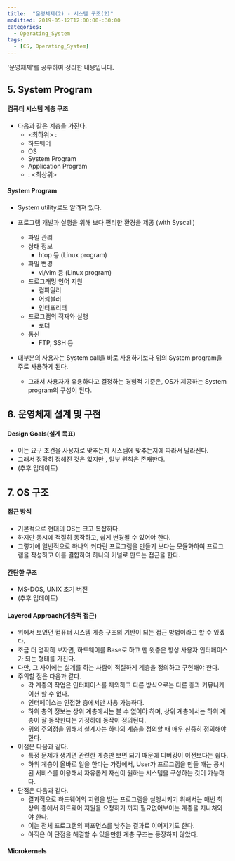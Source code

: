 ```yaml
---
title:  "운영체제(2) - 시스템 구조(2)"
modified: 2019-05-12T12:00:00-:30:00
categories:
  - Operating_System
tags:
  - [CS, Operating_System]
---
```


'운영체제'를 공부하여 정리한 내용입니다.

## 5. System Program

#### 컴퓨터 시스템 계층 구조

-   다음과 같은 계층을 가진다.
    -   &lt;최하위> :
    -   하드웨어
    -   OS
    -   System Program
    -   Application Program
    -   : &lt;최상위>

#### System Program

-   System utility로도 알려져 있다.
-   프로그램 개발과 실행을 위해 보다 편리한 환경을 제공 (with Syscall)

    -   파일 관리
    -   상태 정보
        -   htop 등 (Linux program)
    -   파일 변경
        -   vi/vim 등 (Linux program)
    -   프로그래밍 언어 지원
        -   컴파일러
        -   어셈블러
        -   인터프리터
    -   프로그램의 적재와 실행
        -   로더
    -   통신
        -   FTP, SSH 등

-   대부분의 사용자는 System call을 바로 사용하기보다 위의 System program을 주로 사용하게 된다.
    -   그래서 사용자가 유용하다고 결정하는 경험적 기준은, OS가 제공하는 System program의 구성이 된다.

## 6. 운영체제 설계 및 구현

#### Design Goals(설계 목표)

-   이는 요구 조건을 사용자로 맞추는지 시스템에 맞추는지에 따라서 달라진다.
-   그래서 정확히 정해진 것은 없지만 , 일부 원칙은 존재한다.
-   (추후 업데이트)

## 7. OS 구조

#### 접근 방식

-   기본적으로 현대의 OS는 크고 복잡하다.
-   하지만 동시에 적절히 동작하고, 쉽게 변경될 수 있어야 한다.
-   그렇기에 일반적으로 하나의 커다란 프로그램을 만들기 보다는 모듈화하여 프로그램을 작성하고 이를 결합하여 하나의 커널로 만드는 접근을 한다.

#### 간단한 구조

-   MS-DOS, UNIX 초기 버전
-   (추후 업데이트)

#### Layered Approach(계층적 접근)

-   위에서 보였던 컴퓨터 시스템 계층 구조의 기반이 되는 접근 방법이라고 할 수 있겠다.
-   조금 더 명확히 보자면, 하드웨어를 Base로 하고 맨 윗층은 항상 사용자 인터페이스가 되는 형태를 가진다.
-   다만, 그 사이에는 설계를 하는 사람이 적절하게 계층을 정의하고 구현해야 한다.
-   주의할 점은 다음과 같다.
    -   각 계층의 작업은 인터페이스를 제외하고 다른 방식으로는 다른 층과 커뮤니케이션 할 수 없다.
    -   인터페이스는 인접한 층에서만 사용 가능하다.
    -   하위 층의 정보는 상위 계층에서는 볼 수 없어야 하며, 상위 계층에서는 하위 계층이 잘 동작한다는 가정하에 동작이 정의된다.
    -   위의 주의점을 위해서 설계자는 하나의 계층을 정의할 때 매우 신중히 정의해야 한다.
-   이점은 다음과 같다.
    -   특정 문제가 생기면 관련한 계층만 보면 되기 때문에 디버깅이 이전보다는 쉽다.
    -   하위 계층이 올바로 일을 한다는 가정에서, User가 프로그램을 만들 때는 공시된 서비스를 이용해서 자유롭게 자신이 원하는 시스템을 구성하는 것이 가능하다.
-   단점은 다음과 같다.
    -   결과적으로 하드웨어의 지원을 받는 프로그램을 실행시키기 위해서는 매번 최상위 층에서 하드웨어 지원을 요청하기 까지 필요없어보이는 계층을 지나쳐와야 한다.
    -   이는 전체 프로그램의 퍼포먼스를 낮추는 결과로 이어지기도 한다.
    -   아직은 이 단점을 해결할 수 있을만한 계층 구조는 등장하지 않았다.


#### Microkernels
